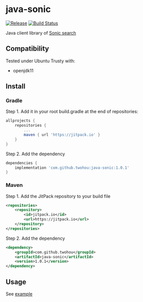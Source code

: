# java-sonic

[![Release](https://jitpack.io/v/BenSlabbert/java-sonic.svg)](https://jitpack.io/#BenSlabbert/java-sonic)
[![Build Status](https://travis-ci.com/BenSlabbert/java-sonic.svg?branch=fork)](https://travis-ci.com/BenSlabbert/java-sonic)

Java client library of [Sonic search](https://github.com/valeriansaliou/sonic/)

## Compatibility

Tested under Ubuntu Trusty with:

- openjdk11

## Install

### Gradle

Step 1. Add it in your root build.gradle at the end of repositories:

```groovy
allprojects {
    repositories {
        ...
        maven { url 'https://jitpack.io' }
    }
}
```

Step 2. Add the dependency
```groovy
dependencies {
    implementation 'com.github.twohou:java-sonic:1.0.1'
}
```

### Maven

Step 1. Add the JitPack repository to your build file

```xml
<repositories>
    <repository>
        <id>jitpack.io</id>
        <url>https://jitpack.io</url>
    </repository>
</repositories>
```

Step 2. Add the dependency

```xml
<dependency>
    <groupId>com.github.twohou</groupId>
    <artifactId>java-sonic</artifactId>
    <version>1.0.1</version>
</dependency>
```

## Usage

See [example](./src/test/java/com/github/twohou/sonic/IntegrationTest.java)
